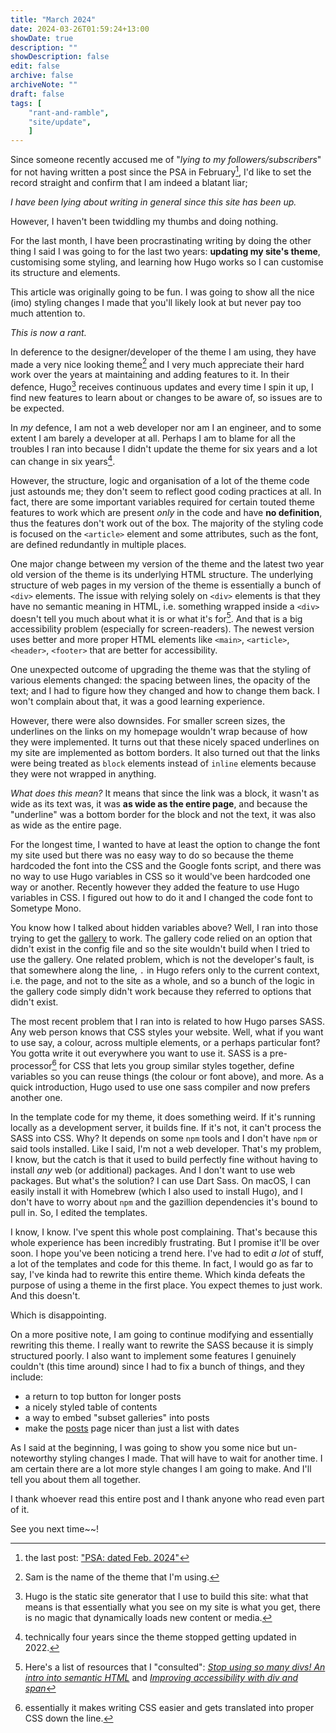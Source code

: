```yaml
---
title: "March 2024"
date: 2024-03-26T01:59:24+13:00
showDate: true
description: ""
showDescription: false
edit: false
archive: false
archiveNote: ""
draft: false
tags: [
    "rant-and-ramble", 
    "site/update", 
    ]
---
```


Since <span class="small-caps">someone</span> recently accused me of "*lying to my followers/subscribers*" for not having written a post since the PSA in February[^1], I'd like to set the record straight and confirm that I am indeed a blatant liar;

*I have been lying about writing in general since this site has been up.*

However, I haven't been twiddling my thumbs and doing nothing.

For the last month, I have been procrastinating writing by doing the other thing I said I was going to for the last two years: **updating my site's theme**, customising some styling, and learning how Hugo works so I can customise its structure and elements.

This article was originally going to be fun. I was going to show all the nice (imo) styling changes I made that you'll likely look at but never pay too much attention to.

*This is now a rant.*

In deference to the designer/developer of the theme I am using, they have made a very nice looking theme[^2] and I very much appreciate their hard work over the years at maintaining and adding features to it. In their defence, Hugo[^3] receives continuous updates and every time I spin it up, I find new features to learn about or changes to be aware of, so issues are to be expected.

In *my* defence, I am not a web developer nor am I an engineer, and to some extent I am barely a developer at all. Perhaps I am to blame for all the troubles I ran into because I didn't update the theme for six years and a lot can change in six years[^4].

<!-- *However*, the structure of the Go/Hugo, templates and styling code just astounds me. There are important variables which certain pieces of code depend on to function properly that are present *only* in the code and have **no definition**, which breaks a bunch of the touted features of the theme. -->

However, the structure, logic and organisation of a lot of the theme code just astounds me; they don't seem to reflect good coding practices at all. In fact, there are some important variables required for certain touted theme features to work which are present *only* in the code and have **no definition**, thus the features don't work out of the box. The majority of the styling code is focused on the `<article>` element and some attributes, such as the font, are defined redundantly in multiple places.

One major change between my version of the theme and the latest two year old version of the theme is its underlying HTML structure. The underlying structure of web pages in my version of the theme is essentially a bunch of `<div>` elements. The issue with relying solely on `<div>` elements is that they have no semantic meaning in HTML, i.e. something wrapped inside a `<div>` doesn't tell you much about what it is or what it's for[^5]. And that is a big accessibility problem (especially for screen-readers). The newest version uses better and more proper HTML elements like `<main>`, `<article>`, `<header>`, `<footer>` that are better for accessibility.

One unexpected outcome of upgrading the theme was that the styling of various elements changed: the spacing between lines, the opacity of the text; and I had to figure how they changed and how to change them back. I won't complain about that, it was a good learning experience.

However, there were also downsides. For smaller screen sizes, the underlines on the links on my homepage wouldn't wrap because of how they were implemented. It turns out that these nicely spaced underlines on my site are implemented as bottom borders. It also turned out that the links were being treated as `block` elements instead of `inline` elements because they were not wrapped in anything.

*What does this mean?* It means that since the link was a block, it wasn't as wide as its text was, it was **as wide as the entire page**, and because the "underline" was a bottom border for the block and not the text, it was also as wide as the entire page.

For the longest time, I wanted to have at least the option to change the font my site used but there was no easy way to do so because the theme hardcoded the font into the CSS and the Google fonts script, and there was no way to use Hugo variables in CSS so it would've been hardcoded one way or another. Recently however they added the feature to use Hugo variables in CSS. I figured out how to do it and I changed the code font to Sometype Mono.

You know how I talked about hidden variables above? Well, I ran into those trying to get the [gallery][3] to work. The gallery code relied on an option that didn't exist in the config file and so the site wouldn't build when I tried to use the gallery. One related problem, which is not the developer's fault, is that somewhere along the line, `.` in Hugo refers only to the current context, i.e. the page, and not to the site as a whole, and so a bunch of the logic in the gallery code simply didn't work because they referred to options that didn't exist.

The most recent problem that I ran into is related to how Hugo parses SASS. Any web person knows that CSS styles your website. Well, what if you want to use say, a colour, across multiple elements, or a perhaps particular font? You gotta write it out everywhere you want to use it. SASS is a pre-processor[^6] for CSS that lets you group similar styles together, define variables so you can reuse things (the colour or font above), and more. As a quick introduction, Hugo used to use one sass compiler and now prefers another one.

In the template code for my theme, it does something weird. If it's running locally as a development server, it builds fine. If it's not, it can't process the SASS into CSS. Why? It depends on some `npm` tools and I don't have `npm` or said tools installed. Like I said, I'm not a web developer. That's my problem, I know, but the catch is that it used to build perfectly fine without having to install *any* web (or additional) packages. And I don't want to use web packages. But what's the solution? I can use Dart Sass. On macOS, I can easily install it with Homebrew (which I also used to install Hugo), and I don't have to worry about `npm` and the gazillion dependencies it's bound to pull in. So, I edited the templates.

I know, I know. I've spent this whole post complaining. That's because this whole experience has been incredibly frustrating. But I promise it'll be over soon. I hope you've been noticing a trend here. I've had to edit *a lot* of stuff, a lot of the templates and code for this theme. In fact, I would go as far to say, I've kinda had to rewrite this entire theme. Which kinda defeats the purpose of using a theme in the first place. <!-- Now sure, often things are set in stone in a theme but I didn't expect to run into some of the issues I ran into.--> You expect themes to just work. And this doesn't.

Which is disappointing.

On a more positive note, I am going to continue modifying and essentially rewriting this theme. I really want to rewrite the SASS because it is simply structured poorly. I also want to implement some features I genuinely couldn't (this time around) since I had to fix a bunch of things, and they include:

- a return to top button for longer posts
- a nicely styled table of contents
- a way to embed "subset galleries" into posts
- make the [posts](/posts) page nicer than just a list with dates

As I said at the beginning, I was going to show you some nice but un-noteworthy styling changes I made. That will have to wait for another time. I am certain there are a lot more style changes I am going to make. And I'll tell you about them all together.

I thank whoever read this entire post and I thank anyone who read even part of it.

See you next time~~!

[^1]: the last post\: ["PSA: dated Feb. 2024"](../psa-february-2024)
[^2]: Sam is the name of the theme that I'm using.
[^3]: Hugo is the static site generator that I use to build this site: what that means is that essentially what you see on my site is what you get, there is no magic that dynamically loads new content or media.
[^4]: technically four years since the theme stopped getting updated in 2022.
[^5]: Here's a list of resources that I "consulted": [_Stop using so many divs! An intro into semantic HTML_][1] and [_Improving accessibility with div and span_][2]
[^6]: essentially it makes writing CSS easier and gets translated into proper CSS down the line.

[1]: https://dev.to/kenbellows/stop-using-so-many-divs-an-intro-to-semantic-html-3i9i
[2]: https://blog.segunolalive.com/posts/improving-accessibility-with-div-and-span/
[3]: /gallery
